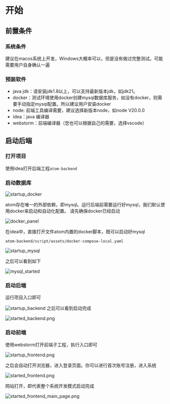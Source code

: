 # 开始

## 前置条件

### 系统条件
建议在macos系统上开发，Windows大概率可以，但是没有做过完整测试。可能需要用户自身确认一遍

### 预装软件

- java jdk：请安装jdk1.8以上，可以支持最新版本jdk，如jdk21。
- docker：测试环境使用docker创建mysql数据库服务，如没有docker，则需要手动指定mysql配置。所以建议用户安装docker
- node: 前端工具编译需要，建议选择新版本node，如node V20.0.0
- idea：java 编译器
- webstorm：前端编译器（您也可以根据自己的需要，选择vscode）

## 启动后端

### 打开项目
使用idea打开后端工程``atom-backend``

### 启动数据库
![startup_docker](imgs/startup_docker.png)

atom存在唯一的外部依赖，即mysql。运行后端前需要运行好mysql，我们默认使用docker来启动和自动化配置。
请先确保docker已经启动

![docker_panel](imgs/started_docker.png)

在idea中，直接打开文件atom内置的docker脚本，既可以启动好mysql

``atom-backend/script/assets/docker-compose-local.yaml``

![startup_mysql](imgs/startup_mysql.png)

之后可以看到如下

![mysql_started](imgs/started_mysql.png)

### 启动后端
运行项目入口即可

![startup_backend](imgs/startup_backend.png)
之后可以看到启动完成

![started_backend.png](imgs/started_backend.png)
### 启动前端
使用webstorm打开前端子工程，执行入口即可

![startup_frontend.png](imgs/startup_frontend.png)

之后会自动打开浏览器，进入登录页面。你可以进行首次账号注册，进入系统

![started_frontend.png](imgs/started_frontend.png)

网站打开，即代表整个系统开发模式启动完成

![started_frontend_main_page.png](imgs/started_frontend_main_page.png)